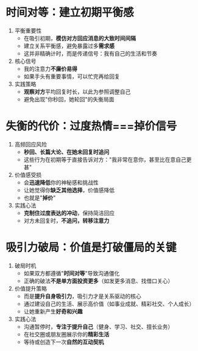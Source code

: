 # 时间对等：建立初期平衡感
1. 平衡重要性
	- 在吸引初期，**模仿对方回应消息的大致时间间隔**
	- 建立关系平衡感，避免暴露过多**需求感**
	- 这并非精确计时，而是传递信号：我有自己的生活和节奏
2. 核心信号
	- 我的注意力**不廉价易得**
	- 如果手头有重要事情，可以忙完再给回复
3. 实践策略
	- **观察对方**平均回复时长，以此为参照调整自己
	- 避免出现"你秒回，她轮回"的失衡局面

# 失衡的代价：过度热情===掉价信号
1. 高频回应风险
	- **秒回、长篇大论、在她未回复时追问**
	- 这些行为在初期等于直接告诉对方："我非常在意你，甚至比在意自己更甚"
2. 价值感受损
	- 会**迅速降低**你的神秘感和挑战性
	- 让她觉得你**缺乏其他选择**，价值感降低
	- 也就是"**掉价**"
3. 实践心法
	- **克制住过度表达的冲动**，保持简洁回应
	- 对方未回复时，**不追问，转移注意力**

# 吸引力破局：价值是打破僵局的关键
1. 破局时机
	- 如果双方都遵循"**时间对等**"导致沟通僵化
	- 正确的破法**不是单方面投资更多**（如发更多消息、找借口关心）
2. 价值提升策略
	- 而是**提升自身吸引力**，吸引力才是关系驱动的核心
	- 通过建设自己的生活、展示高价值（如事业成就、精彩社交、个人成长）
	- 让她重新产生**好奇和兴趣**
3. 实践心法
	- 沟通暂停时，**专注于提升自己**（健身、学习、社交、擅长业务）
	- 在社交圈或朋友圈展示你的**精彩生活**
	- 等待或创造下一次**自然的互动契机** 